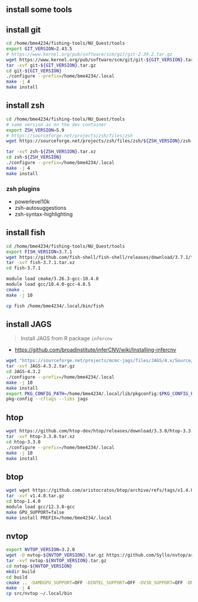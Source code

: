 ## install some tools

## install git
```bash
cd /home/bme4234/fishing-tools/NU_Quest/tools
export GIT_VERSION=2.43.5
# https://www.kernel.org/pub/software/scm/git/git-2.39.2.tar.gz
wget https://www.kernel.org/pub/software/scm/git/git-${GIT_VERSION}.tar.gz
tar -xvf git-${GIT_VERSION}.tar.gz
cd git-${GIT_VERSION}
./configure --prefix=/home/bme4234/.local
make -j 4
make install
```

## install zsh
```bash
cd /home/bme4234/fishing-tools/NU_Quest/tools
# same version as on the dev container
export ZSH_VERSION=5.9
# https://sourceforge.net/projects/zsh/files/zsh
wget https://sourceforge.net/projects/zsh/files/zsh/${ZSH_VERSION}/zsh-${ZSH_VERSION}.tar.xz

tar -xvf zsh-${ZSH_VERSION}.tar.xz
cd zsh-${ZSH_VERSION}
./configure --prefix=/home/bme4234/.local
make -j 4
make install
```
### zsh plugins
- powerlevel10k
- zsh-autosuggestions
- zsh-syntax-highlighting


## install fish
```bash
cd /home/bme4234/fishing-tools/NU_Quest/tools
export FISH_VERSION=3.7.1
wget https://github.com/fish-shell/fish-shell/releases/download/3.7.1/fish-3.7.1.tar.xz
tar -xvf fish-3.7.1.tar.xz
cd fish-3.7.1

module load cmake/3.26.3-gcc-10.4.0
module load gcc/10.4.0-gcc-4.8.5
cmake .
make -j 10

cp fish /home/bme4234/.local/bin/fish
```

## install JAGS
> Install JAGS from R package `infercnv`
- https://github.com/broadinstitute/inferCNV/wiki/Installing-infercnv

```bash
wget "https://sourceforge.net/projects/mcmc-jags/files/JAGS/4.x/Source/JAGS-4.3.2.tar.gz/download" -O JAGS-4.3.2.tar.gz
tar -xvf JAGS-4.3.2.tar.gz
cd JAGS-4.3.2
./configure --prefix=/home/bme4234/.local
make -j 10
make install
export PKG_CONFIG_PATH=/home/bme4234/.local/lib/pkgconfig:$PKG_CONFIG_PATH
pkg-config --cflags --libs jags

```

## htop
```bash
wget https://github.com/htop-dev/htop/releases/download/3.3.0/htop-3.3.0.tar.xz
tar -xvf htop-3.3.0.tar.xz
cd htop-3.3.0
./configure --prefix=/home/bme4234/.local
make -j 10
make install
```

## btop
```bash
wget wget https://github.com/aristocratos/btop/archive/refs/tags/v1.4.0.tar.gz
tar -xvf v1.4.0.tar.gz
cd btop-1.4.0
module load gcc/12.3.0-gcc
make GPU_SUPPORT=false
make install PREFIX=/home/bme4234/.local
```

## nvtop
```bash
export NVTOP_VERSION=3.2.0
wget -O nvtop-${NVTOP_VERSION}.tar.gz https://github.com/Syllo/nvtop/archive/refs/tags/${NVTOP_VERSION}.tar.gz
tar -xvf nvtop-${NVTOP_VERSION}.tar.gz
cd nvtop-${NVTOP_VERSION}
mkdir build
cd build
cmake .. -DAMDGPU_SUPPORT=OFF -DINTEL_SUPPORT=OFF -DV3D_SUPPORT=OFF -DMSM_SUPPORT=OFF -DPANFROST_SUPPORT=OFF -DPANTHOR_SUPPORT=OFF
make -j 4
cp src/nvtop ~/.local/bin
```